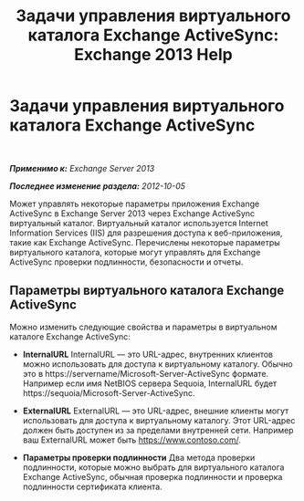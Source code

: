 ﻿---
title: 'Задачи управления виртуального каталога Exchange ActiveSync: Exchange 2013 Help'
TOCTitle: Задачи управления виртуального каталога Exchange ActiveSync
ms:assetid: f0b339b7-e184-4392-a133-20523183459d
ms:mtpsurl: https://technet.microsoft.com/ru-ru/library/Bb125170(v=EXCHG.150)
ms:contentKeyID: 50489438
ms.date: 05/22/2018
mtps_version: v=EXCHG.150
ms.translationtype: MT
---

# Задачи управления виртуального каталога Exchange ActiveSync

 

_**Применимо к:** Exchange Server 2013_

_**Последнее изменение раздела:** 2012-10-05_

Может управлять некоторые параметры приложения Exchange ActiveSync в Exchange Server 2013 через Exchange ActiveSync виртуальный каталог. Виртуальный каталог используется Internet Information Services (IIS) для разрешения доступа к веб-приложения, такие как Exchange ActiveSync. Перечислены некоторые параметры виртуального каталога, которые могут управлять для Exchange ActiveSync проверки подлинности, безопасности и отчеты.

## Параметры виртуального каталога Exchange ActiveSync

Можно изменить следующие свойства и параметры в виртуальном каталоге Exchange ActiveSync:

  - **InternalURL** InternalURL — это URL-адрес, внутренних клиентов можно использовать для доступа к виртуальному каталогу. Обычно это в https://servername/Microsoft-Server-ActiveSync формате. Например если имя NetBIOS сервера Sequoia, InternalURL будет https://sequoia/Microsoft-Server-ActiveSync.

  - **ExternalURL** ExternalURL — это URL-адрес, внешние клиенты могут использовать для доступа к виртуальному каталогу. Этот URL-адрес должен быть доступен из за пределами внутренней сети. Например ваш ExternalURL может быть https://www.contoso.com/.

  - **Параметры проверки подлинности** Два метода проверки подлинности, которые можно выбрать для виртуального каталога Exchange ActiveSync, обычная проверка подлинности и проверка подлинности сертификата клиента.

